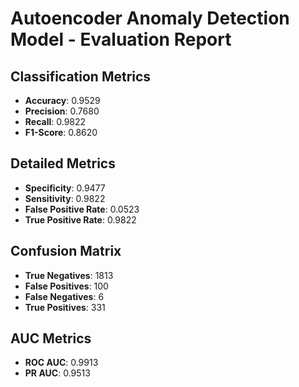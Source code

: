 
# Autoencoder Anomaly Detection Model - Evaluation Report

## Classification Metrics
- **Accuracy**: 0.9529
- **Precision**: 0.7680
- **Recall**: 0.9822
- **F1-Score**: 0.8620

## Detailed Metrics
- **Specificity**: 0.9477
- **Sensitivity**: 0.9822
- **False Positive Rate**: 0.0523
- **True Positive Rate**: 0.9822

## Confusion Matrix
- **True Negatives**: 1813
- **False Positives**: 100
- **False Negatives**: 6
- **True Positives**: 331

## AUC Metrics
- **ROC AUC**: 0.9913
- **PR AUC**: 0.9513
